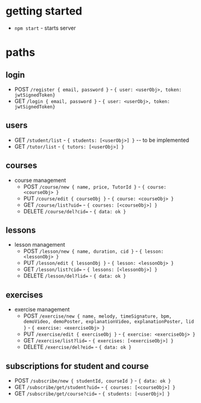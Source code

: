 # getting started
- `npm start` - starts server

# paths
## login
- POST `/register { email, password }` - `{ user: <userObj>, token: jwtSignedToken}`
- GET `/login { email, password }` - `{ user: <userObj>, token: jwtSignedToken}`

## users
- GET `/student/list` - `{ students: [<userObj>] }` -- to be implemented
- GET `/tutor/list` - `{ tutors: [<userObj>] }`

## courses
- course management
  - POST `/course/new { name, price, TutorId }` - `{ course: <courseObj> }`
  - PUT `/course/edit { courseObj }` - `{ course: <courseObj> }`
  - GET `/course/list?uid=` - `{ courses: [<courseObj>] }`
  - DELETE `/course/del?cid=` - `{ data: ok }`

## lessons
- lesson management
  - POST `/lesson/new { name, duration, cid }` - `{ lesson: <lessonObj> }`
  - PUT `/lesson/edit { lessonObj }` - `{ lesson: <lessonObj> }`
  - GET `/lesson/list?cid=` - `{ lessons: [<lessonObj>] }`
  - DELETE `/lesson/del?lid=` - `{ data: ok }`

## exercises
- exercise management
  - POST `/exercise/new { name, melody, timeSignature, bpm, demoVideo, demoPoster, explanationVideo, explanationPoster, lid }` - `{ exercise: <exerciseObj> }`
  - PUT `/exercise/edit { exerciseObj }` - `{ exercise: <exerciseObj> }`
  - GET `/exercise/list?lid=` - `{ exercises: [<exerciseObj>] }`
  - DELETE `/exercise/del?eid=` - `{ data: ok }`

<!-- 
## subscriptions for student and tutor
- POST `/subscribe/new { studentId, tutorId }` - `{ data: ok }`
- GET `/subscribe/get/student?uid=` - `{ tutors: [<userObj>] }`
- GET `/subscribe/get/tutor?uid=` - `{ students: [<userObj>] }`
- GET `/tutor/list` - `{ tutors: [<userObj>] }` -->

## subscriptions for student and course
- POST `/subscribe/new { studentId, courseId }` - `{ data: ok }`
- GET `/subscribe/get/student?uid=` - `{ courses: [<courseObj>] }`
- GET `/subscribe/get/course?cid=` - `{ students: [<userObj>] }`